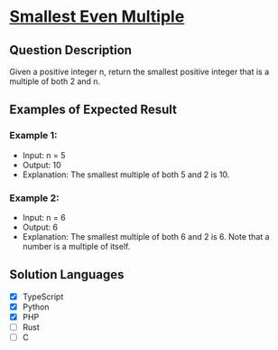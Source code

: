 # [Smallest Even Multiple](https://leetcode.com/problems/smallest-even-multiple/description/)

## Question Description

Given a positive integer n, return the smallest positive integer that is a multiple of both 2 and n.

## Examples of Expected Result

### Example 1:

- Input: n = 5
- Output: 10
- Explanation: The smallest multiple of both 5 and 2 is 10.

### Example 2:

- Input: n = 6
- Output: 6
- Explanation: The smallest multiple of both 6 and 2 is 6. Note that a number is a multiple of itself.

## Solution Languages

- [x] TypeScript
- [x] Python
- [x] PHP
- [ ] Rust
- [ ] C
